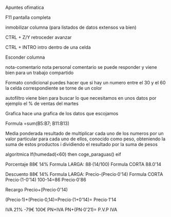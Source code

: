 Apuntes ofimatica

F11 pantalla completa

inmobilizar columna (para listados de datos extensos va bien)

CTRL + Z/Y retroceder avanzar

CTRL + INTRO intro dentro de una celda

Esconder columna

nota-comentario nota personal comentario se puede responder y viene bien para un trabajo compartido

Formato condicional puedes hacer que si hay un numero entre el 30 y el 60 la celda correspondiente se torne de un color

autofiltro viene bien para buscar lo que necesitamos en unos datos por ejemplo el % de ventas del martes

Grafica hace una grafica de los datos que escojamos

Formula =sum(B5:B7; B11:B13)

Media ponderada resultado de multiplicar cada uno de los numeros por un valor particular para cada uno de ellos, conocido como peso, obteniendo la suma de estos productos i dividiendo el resultado por la suma de pesos

algoritmica If(humedad(<60) then
                coge_paraguas()
            eif
          
Porcentaje 88€ 14% Formula LARGA: 88·(14/100) Formula CORTA 88.0'14

Descuento 88€ 14% Formula LARGA: Precio-(Precio·0'14) Formula CORTA Precio·(1-0'14) 100-14=86 Precio·0'86

Recargo Precio+(Precio·0'14)

(Precio·1)+(Precio·0,14)=Precio·(1+0'14)= Precio·1'14

IVA 21% -79€  100€    PN+IVA  PN+(PN·0'21)= P.V.P
                                  IVA
